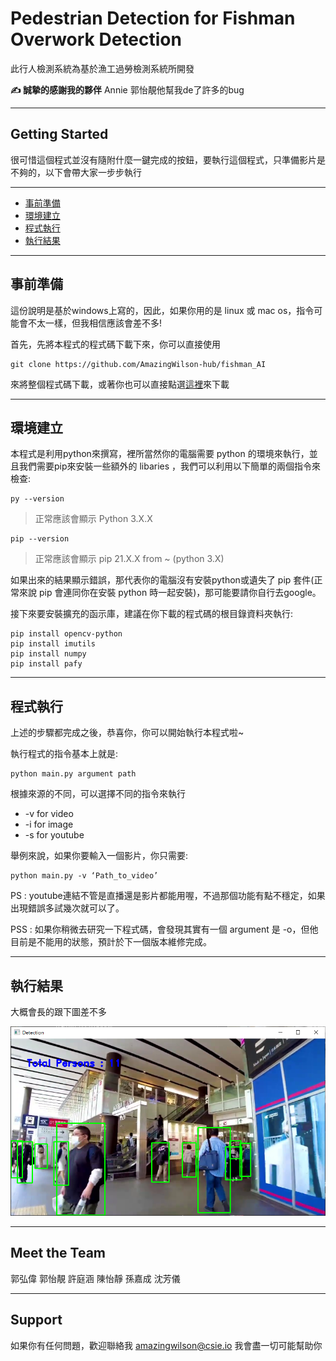 # Pedestrian Detection for Fishman Overwork Detection

此行人檢測系統為基於漁工過勞檢測系統所開發

**✍️ 誠摯的感謝我的夥伴** Annie 郭怡靚他幫我de了許多的bug

---

## Getting Started

很可惜這個程式並沒有隨附什麼一鍵完成的按鈕，要執行這個程式，只準備影片是不夠的，以下會帶大家一步步執行

---
* [事前準備](#事前準備)
* [環境建立](#環境建立)
* [程式執行](#程式執行)
* [執行結果](#執行結果)

---
## 事前準備

這份說明是基於windows上寫的，因此，如果你用的是 linux 或 mac os，指令可能會不太一樣，但我相信應該會差不多!

首先，先將本程式的程式碼下載下來，你可以直接使用

```console
git clone https://github.com/AmazingWilson-hub/fishman_AI
```

來將整個程式碼下載，或著你也可以直接點選[這裡](https://codeload.github.com/AmazingWilson-hub/fishman_AI/zip/refs/heads/main)來下載

---
## 環境建立

本程式是利用python來撰寫，裡所當然你的電腦需要 python 的環境來執行，並且我們需要pip來安裝一些額外的  libaries ，我們可以利用以下簡單的兩個指令來檢查:

```console
py --version
```
>正常應該會顯示 Python 3.X.X


```console
pip --version
```
>正常應該會顯示 pip 21.X.X from ~ (python 3.X)

如果出來的結果顯示錯誤，那代表你的電腦沒有安裝python或遺失了 pip 套件(正常來說 pip 會連同你在安裝 python 時一起安裝)，那可能要請你自行去google。

接下來要安裝擴充的函示庫，建議在你下載的程式碼的根目錄資料夾執行:

```concole
pip install opencv-python
pip install imutils
pip install numpy
pip install pafy
```

---
## 程式執行

上述的步驟都完成之後，恭喜你，你可以開始執行本程式啦~

執行程式的指令基本上就是:

```concole
python main.py argument path
```

根據來源的不同，可以選擇不同的指令來執行

- -v for video
- -i for image
- -s for youtube

舉例來說，如果你要輸入一個影片，你只需要:

```concole
python main.py -v ‘Path_to_video’
```
PS : youtube連結不管是直播還是影片都能用喔，不過那個功能有點不穩定，如果出現錯誤多試幾次就可以了。

PSS : 如果你稍微去研究一下程式碼，會發現其實有一個 argument 是 -o，但他目前是不能用的狀態，預計於下一個版本維修完成。

---

## 執行結果

大概會長的跟下圖差不多


![result_001](./sample/result_001.png)


---

## Meet the Team

郭弘偉
郭怡靚
許庭涵
陳怡靜
孫嘉成
沈芳儀


---

## Support

如果你有任何問題，歡迎聯絡我
amazingwilson@csie.io
我會盡一切可能幫助你